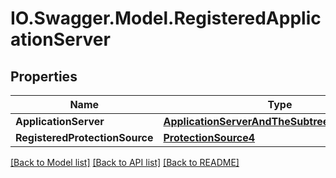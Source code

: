 # IO.Swagger.Model.RegisteredApplicationServer
## Properties

Name | Type | Description | Notes
------------ | ------------- | ------------- | -------------
**ApplicationServer** | [**ApplicationServerAndTheSubtreesBelowThem_**](ApplicationServerAndTheSubtreesBelowThem_.md) |  | [optional] 
**RegisteredProtectionSource** | [**ProtectionSource4**](ProtectionSource4.md) |  | [optional] 

[[Back to Model list]](../README.md#documentation-for-models) [[Back to API list]](../README.md#documentation-for-api-endpoints) [[Back to README]](../README.md)

